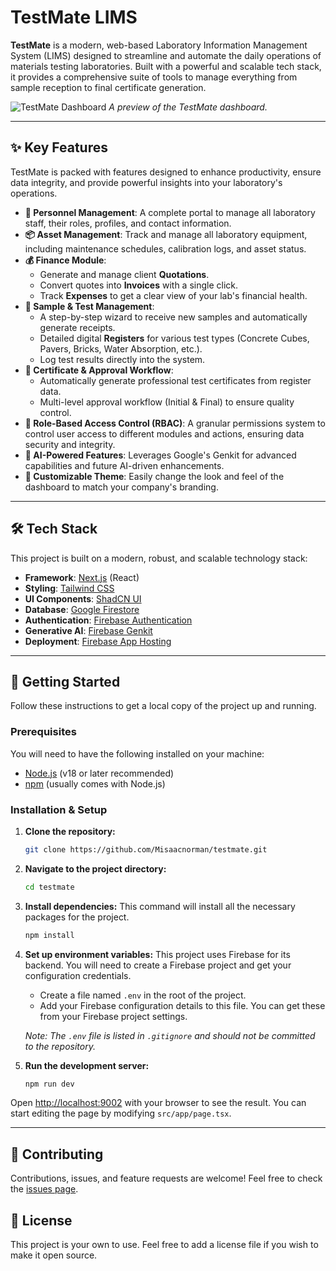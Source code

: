 
# TestMate LIMS

**TestMate** is a modern, web-based Laboratory Information Management System (LIMS) designed to streamline and automate the daily operations of materials testing laboratories. Built with a powerful and scalable tech stack, it provides a comprehensive suite of tools to manage everything from sample reception to final certificate generation.

![TestMate Dashboard](https://picsum.photos/seed/dashboard/1200/600)
*A preview of the TestMate dashboard.*

---

## ✨ Key Features

TestMate is packed with features designed to enhance productivity, ensure data integrity, and provide powerful insights into your laboratory's operations.

-   **👤 Personnel Management**: A complete portal to manage all laboratory staff, their roles, profiles, and contact information.
-   **📦 Asset Management**: Track and manage all laboratory equipment, including maintenance schedules, calibration logs, and asset status.
-   **💰 Finance Module**:
    -   Generate and manage client **Quotations**.
    -   Convert quotes into **Invoices** with a single click.
    -   Track **Expenses** to get a clear view of your lab's financial health.
-   **🧪 Sample & Test Management**:
    -   A step-by-step wizard to receive new samples and automatically generate receipts.
    -   Detailed digital **Registers** for various test types (Concrete Cubes, Pavers, Bricks, Water Absorption, etc.).
    -   Log test results directly into the system.
-   **📜 Certificate & Approval Workflow**:
    -   Automatically generate professional test certificates from register data.
    -   Multi-level approval workflow (Initial & Final) to ensure quality control.
-   **🔐 Role-Based Access Control (RBAC)**: A granular permissions system to control user access to different modules and actions, ensuring data security and integrity.
-   **🤖 AI-Powered Features**: Leverages Google's Genkit for advanced capabilities and future AI-driven enhancements.
-   **🎨 Customizable Theme**: Easily change the look and feel of the dashboard to match your company's branding.

---

## 🛠️ Tech Stack

This project is built on a modern, robust, and scalable technology stack:

-   **Framework**: [Next.js](https://nextjs.org/) (React)
-   **Styling**: [Tailwind CSS](https://tailwindcss.com/)
-   **UI Components**: [ShadCN UI](https://ui.shadcn.com/)
-   **Database**: [Google Firestore](https://firebase.google.com/docs/firestore)
-   **Authentication**: [Firebase Authentication](https://firebase.google.com/docs/auth)
-   **Generative AI**: [Firebase Genkit](https://firebase.google.com/docs/genkit)
-   **Deployment**: [Firebase App Hosting](https://firebase.google.com/docs/app-hosting)

---

## 🚀 Getting Started

Follow these instructions to get a local copy of the project up and running.

### Prerequisites

You will need to have the following installed on your machine:
-   [Node.js](https://nodejs.org/) (v18 or later recommended)
-   [npm](https://www.npmjs.com/) (usually comes with Node.js)

### Installation & Setup

1.  **Clone the repository:**
    ```bash
    git clone https://github.com/Misaacnorman/testmate.git
    ```

2.  **Navigate to the project directory:**
    ```bash
    cd testmate
    ```

3.  **Install dependencies:**
    This command will install all the necessary packages for the project.
    ```bash
    npm install
    ```

4.  **Set up environment variables:**
    This project uses Firebase for its backend. You will need to create a Firebase project and get your configuration credentials.
    - Create a file named `.env` in the root of the project.
    - Add your Firebase configuration details to this file. You can get these from your Firebase project settings.

    _Note: The `.env` file is listed in `.gitignore` and should not be committed to the repository._

5.  **Run the development server:**
    ```bash
    npm run dev
    ```

Open [http://localhost:9002](http://localhost:9002) with your browser to see the result. You can start editing the page by modifying `src/app/page.tsx`.

---

## 🤝 Contributing

Contributions, issues, and feature requests are welcome! Feel free to check the [issues page](https://github.com/Misaacnorman/testmate/issues).

## 📄 License

This project is your own to use. Feel free to add a license file if you wish to make it open source.
